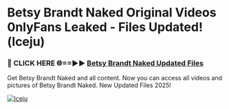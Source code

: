 # Betsy Brandt Naked Original Videos 0nlyFans Leaked - Files Updated! (lceju)

<h3>🔴 CLICK HERE 🌐==►► <a href="https://tinyurl.com/up5wt9bj" rel="nofollow">Betsy Brandt Naked Updated Files</a></h3>

Get Betsy Brandt Naked and all content. Now you can access all videos and pictures of Betsy Brandt Naked. New Updated Files 2025!

[![lceju](https://i.imgur.com/ABiUzMV.gif)](https://tinyurl.com/up5wt9bj)
